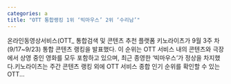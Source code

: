 ```yaml
---
categories: a
title: "OTT 통합랭킹 1위 ‘빅마우스’ 2위 ‘수리남’"
---
```

온라인동영상서비스(OTT_ 통합검색 및 콘텐츠 추천 플랫폼 키노라이츠가 9월 3주 차(9/17~9/23) 통합 콘텐츠 랭킹을 발표했다. 이 순위는 OTT 서비스 내의 콘텐츠와 극장에서 상영 중인 영화를 모두 포함하고 있으며, 최근 종영한 ‘빅마우스’가 정상을 차지했다.키노라이츠는 주간 콘텐츠 랭킹 외에 OTT 서비스 종합 인기 순위를 확인할 수 있는 OTT...
